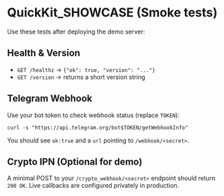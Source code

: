 # QuickKit_SHOWCASE (Smoke tests)

Use these tests after deploying the demo server:

## Health & Version
- `GET /healthz` → `{"ok": true, "version": "..."}`
- `GET /version`  → returns a short version string

## Telegram Webhook
Use your bot token to check webhook status (replace `TOKEN`):
```
curl -s "https://api.telegram.org/bot$TOKEN/getWebhookInfo"
```
You should see `ok:true` and a `url` pointing to `/webhook/<secret>`.

## Crypto IPN (Optional for demo)
A minimal POST to your `/crypto_webhook/<secret>` endpoint should return `200 OK`.
Live callbacks are configured privately in production.
